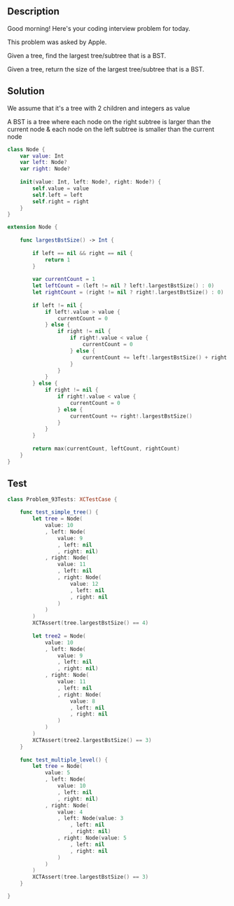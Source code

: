 ## Description

Good morning! Here's your coding interview problem for today.

This problem was asked by Apple.

Given a tree, find the largest tree/subtree that is a BST.

Given a tree, return the size of the largest tree/subtree that is a BST.

## Solution

We assume that it's a tree with 2 children and integers as value
 
A BST is a tree where each node on the right subtree is larger than the current node & each node on the left subtree is smaller than the current node

```swift
class Node {
    var value: Int
    var left: Node?
    var right: Node?
    
    init(value: Int, left: Node?, right: Node?) {
        self.value = value
        self.left = left
        self.right = right
    }
}

extension Node {
    
    func largestBstSize() -> Int {
        
        if left == nil && right == nil {
            return 1
        }
        
        var currentCount = 1
        let leftCount = (left != nil ? left!.largestBstSize() : 0)
        let rightCount = (right != nil ? right!.largestBstSize() : 0)
        
        if left != nil {
            if left!.value > value {
                currentCount = 0
            } else {
                if right != nil {
                    if right!.value < value {
                        currentCount = 0
                    } else {
                        currentCount += left!.largestBstSize() + right!.largestBstSize()
                    }
                }
            }
        } else {
            if right != nil {
                if right!.value < value {
                    currentCount = 0
                } else {
                    currentCount += right!.largestBstSize()
                }
            }
        }
        
        return max(currentCount, leftCount, rightCount)
    }
}
```

## Test

```swift
class Problem_93Tests: XCTestCase {

    func test_simple_tree() {
        let tree = Node(
            value: 10
            , left: Node(
                value: 9
                , left: nil
                , right: nil)
            , right: Node(
                value: 11
                , left: nil
                , right: Node(
                    value: 12
                    , left: nil
                    , right: nil
                )
            )
        )
        XCTAssert(tree.largestBstSize() == 4)
        
        let tree2 = Node(
            value: 10
            , left: Node(
                value: 9
                , left: nil
                , right: nil)
            , right: Node(
                value: 11
                , left: nil
                , right: Node(
                    value: 8
                    , left: nil
                    , right: nil
                )
            )
        )
        XCTAssert(tree2.largestBstSize() == 3)
    }
    
    func test_multiple_level() {
        let tree = Node(
            value: 5
            , left: Node(
                value: 10
                , left: nil
                , right: nil)
            , right: Node(
                value: 4
                , left: Node(value: 3
                    , left: nil
                    , right: nil)
                , right: Node(value: 5
                    , left: nil
                    , right: nil
                )
            )
        )
        XCTAssert(tree.largestBstSize() == 3)
    }

}
```